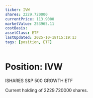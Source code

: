 ```yaml
---
ticker: IVW
shares: 2229.720000
currentPrice: 113.9000
marketValue: 253965.11
costBasis: 
assetClass: ETF
lastUpdated: 2025-10-18T15:19:13
tags: [position, ETF]
---
```


# Position: IVW

ISHARES S&P 500 GROWTH ETF

Current holding of 2229.720000 shares.
